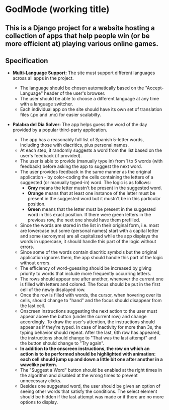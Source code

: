 # GodMode (working title)

## This is a Django project for a website hosting a collection of apps that help people win (or be more efficient at) playing various online games.

## Specification

- **Multi-Language Support:** The site must support different languages across all apps in the project.

    - The language should be chosen automatically based on the "Accept-Language" header of the user's browser.
    - The user should be able to choose a different language at any time with a language switcher.
    - Each individual app on the site should have its own set of translation files (.po and .mo) for easier scalabilty.

- **Palabra del Dia Solver:** The app helps guess the word of the day provided by a popular third-party application.

    - The app has a reasonably full list of Spanish 5-letter words, including those with diacritics, plus personal names.
    - At each step, it randomly suggests a word from the list based on the user's feedback (if provided).
    - The user is able to provide (manually type in) from 1 to 5 words (with feedback) before asking the app to suggest the next word.
    - The user provides feedback in the same manner as the original application - by color-coding the cells containing the letters of a suggested (or manually typed-in) word. The logic is as follows:
        - **Gray** means the letter mustn't be present in the suggested word.
        - **Orange** means that at least one instance of the letter must be present in the suggested word but it mustn't be in this particular position.
        - **Green** means that the letter must be present in the suggested word in this exact position. If there were green letters in the previous row, the next one should have them prefilled.
    - Since the words are stored in the list in their original form, i.e. most are lowercase but some (personal names) start with a capital letter and some (acronyms) are all capitalized while the app displays the words in uppercase, it should handle this part of the logic without errors.
    - Since some of the words contain diacritic symbols but the original application ignores them, the app should handle this part of the logic without errors.
    - The efficiency of word-guessing should be increased by giving priority to words that include more frequently occurring letters.
    - The rows should appear one after another, whenever the current one is filled with letters and colored. The focus should be put in the first cell of the newly displayed row.
    - Once the row is filled with words, the cursor, when hovering over its cells, should change to "hand" and the focus should disappear from the last cell.
    - Onscreen instructions suggesting the next action to the user must appear above the button (under the current row) and change accordingly. To draw the user's attention, the instructions should appear as if they're typed. In case of inactivity for more than 3s, the typing behavior should repeat. After the last, 6th row has appeared, the instructions should change to "That was the last attempt" and the button should change to "Try again".
    - **In addition to the onscreen instructions, the row on which an action is to be performed should be highlighted with animation: each cell should jump up and down a little bit one after another in a wavelike pattern.**
    - The "Suggest a Word" button should be enabled at the right times in the algorithm and disabled at the wrong times to prevent unnecessary clicks.
    - Besides one suggested word, the user should be given an option of seeing other words that satisfy the conditions. The select element should be hidden if the last attempt was made or if there are no more options to display.